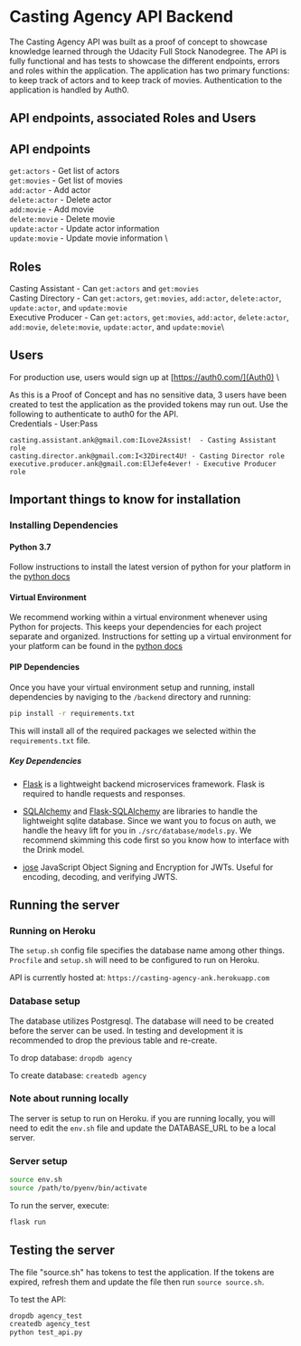 # Casting Agency API Backend

The Casting Agency API was built as a proof of concept to showcase knowledge learned through the Udacity Full Stock Nanodegree.  The API is fully functional and has tests to showcase the different endpoints, errors and roles within the application.  The application has two primary functions: to keep track of actors and to keep track of movies.  Authentication to the application is handled by Auth0.

## API endpoints, associated Roles and Users

## API endpoints
`get:actors` - Get list of actors \
`get:movies` - Get list of movies \
`add:actor` - Add actor  \
`delete:actor` - Delete actor \
`add:movie` - Add movie \
`delete:movie` - Delete movie \
`update:actor` - Update actor information \
`update:movie` - Update movie information \


## Roles
Casting Assistant - Can `get:actors` and `get:movies`\
Casting Directory - Can `get:actors`, `get:movies`, `add:actor`, `delete:actor`, `update:actor`, and `update:movie` \
Executive Producer - Can `get:actors`, `get:movies`, `add:actor`, `delete:actor`, `add:movie`, `delete:movie`, `update:actor`, and `update:movie`\

## Users
For production use, users would sign up at [https://auth0.com/](Auth0) \

As this is a Proof of Concept and has no sensitive data, 3 users have been created to test the application as the provided tokens may run out.  Use the following to authenticate to auth0 for the API.\
Credentials - User:Pass
```
casting.assistant.ank@gmail.com:ILove2Assist!  - Casting Assistant role
casting.director.ank@gmail.com:I<32Direct4U! - Casting Director role
executive.producer.ank@gmail.com:ElJefe4ever! - Executive Producer role
```

## Important things to know for installation

### Installing Dependencies

#### Python 3.7

Follow instructions to install the latest version of python for your platform in the [python docs](https://docs.python.org/3/using/unix.html#getting-and-installing-the-latest-version-of-python)

#### Virtual Environment

We recommend working within a virtual environment whenever using Python for projects. This keeps your dependencies for each project separate and organized. Instructions for setting up a virtual environment for your platform can be found in the [python docs](https://packaging.python.org/guides/installing-using-pip-and-virtual-environments/)

#### PIP Dependencies

Once you have your virtual environment setup and running, install dependencies by naviging to the `/backend` directory and running:

```bash
pip install -r requirements.txt
```

This will install all of the required packages we selected within the `requirements.txt` file.

##### Key Dependencies

- [Flask](http://flask.pocoo.org/) is a lightweight backend microservices framework. Flask is required to handle requests and responses.

- [SQLAlchemy](https://www.sqlalchemy.org/) and [Flask-SQLAlchemy](https://flask-sqlalchemy.palletsprojects.com/en/2.x/) are libraries to handle the lightweight sqlite database. Since we want you to focus on auth, we handle the heavy lift for you in `./src/database/models.py`. We recommend skimming this code first so you know how to interface with the Drink model.

- [jose](https://python-jose.readthedocs.io/en/latest/) JavaScript Object Signing and Encryption for JWTs. Useful for encoding, decoding, and verifying JWTS.

## Running the server

### Running on Heroku
The `setup.sh` config file specifies the database name among other things.  `Procfile` and `setup.sh` will need to be configured to run on Heroku.

API is currently hosted at: `https://casting-agency-ank.herokuapp.com`

### Database setup
The database utilizes Postgresql.  The database will need to be created before the server can be used.  In testing and development it is recommended to drop the previous table and re-create.

To drop database:
`dropdb agency`

To create database:
`createdb agency`

### Note about running locally
The server is setup to run on Heroku.  if you are running locally, you will need to edit the `env.sh` file and update the DATABASE_URL to be a local server.  

### Server setup
```bash
source env.sh
source /path/to/pyenv/bin/activate
```

To run the server, execute:

```bash
flask run
```

## Testing the server
The file "source.sh" has tokens to test the application.  If the tokens are expired, refresh them and update the file then run `source source.sh`.

To test the API:
```bash
dropdb agency_test
createdb agency_test
python test_api.py
```